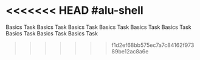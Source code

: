 <<<<<<< HEAD
#alu-shell
=======
Basics Task
Basics Task
Basics Task
Basics Task
Basics Task
Basics Task
Basics Task
Basics Task
Basics Task

>>>>>>> f1d2ef68bb575ec7a7c84162f97389be12ac8a6e
